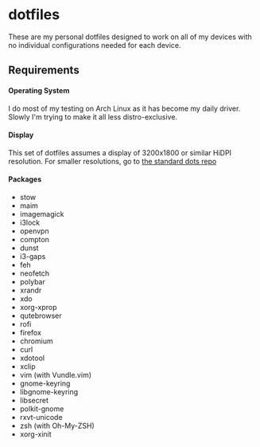 # dotfiles
These are my personal dotfiles designed to work on all of my devices with no individual configurations needed for each device. 

## Requirements

#### Operating System

I do most of my testing on Arch Linux as it has become my daily driver. Slowly I'm trying to make it all less distro-exclusive.

#### Display

This set of dotfiles assumes a display of 3200x1800 or similar HiDPI resolution. For smaller resolutions, go to [the standard dots repo](https://github.com/astrakk/dots)

#### Packages

  - stow
  - maim
  - imagemagick
  - i3lock
  - openvpn
  - compton
  - dunst
  - i3-gaps
  - feh
  - neofetch
  - polybar
  - xrandr
  - xdo
  - xorg-xprop
  - qutebrowser
  - rofi
  - firefox
  - chromium
  - curl
  - xdotool
  - xclip
  - vim (with Vundle.vim)
  - gnome-keyring
  - libgnome-keyring
  - libsecret
  - polkit-gnome
  - rxvt-unicode
  - zsh (with Oh-My-ZSH)
  - xorg-xinit
